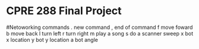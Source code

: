 # CPRE 288 Final Project

#Netoworking commands
. new command
, end of command
f move foward
b move back
l turn left
r turn right
m play a song
s do a scanner sweep
x bot x location
y bot y location
a bot angle
